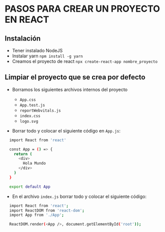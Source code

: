 # PASOS PARA CREAR UN PROYECTO EN REACT

## Instalación

- Tener instalado NodeJS
- Instalar yarn `npm install -g yarn`
- Creamos el proyecto de react `npx create-react-app nombre_proyecto`

## Limpiar el proyecto que se crea por defecto

- Borramos los siguientes archivos internos del proyecto
  - `App.css`
  - `App.test.js`
  - `reportWebvitals.js`
  - `index.css`
  - `logo.svg`

- Borrar todo y colocar el siguiente código en `App.js`:

```sh
  import React from 'react'

  const App = () => {
    return (
      <div>
        Hola Mundo
      </div>
    )
  }

  export default App
```
- En el archivo `index.js` borrar todo y colocar el siguiente código:

```sh
  import React from 'react';
  import ReactDOM from 'react-dom';
  import App from './App';

  ReactDOM.render(<App />, document.getElementById('root'));
```


